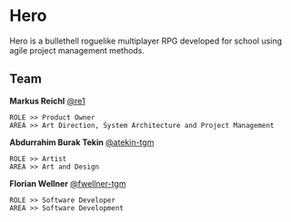 # Hero
Hero is a bullethell roguelike multiplayer RPG developed for school using agile project management methods.

## Team
**Markus Reichl** [@re1](http://github.com/re1)
```
ROLE >> Product Owner
AREA >> Art Direction, System Architecture and Project Management
```
**Abdurrahim Burak Tekin** [@atekin-tgm](http://github.com/atekin-tgm)
```
ROLE >> Artist
AREA >> Art and Design
```
**Florian Wellner** [@fwellner-tgm](http://github.com/fwellner-tgm)
```
ROLE >> Software Developer
AREA >> Software Development
```

